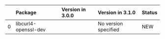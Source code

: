 <!-- markdown-link-check-disable -->

|    | Package              | Version in 3.0.0   | Version in 3.1.0     | Status   |
|---:|:---------------------|:-------------------|:---------------------|:---------|
|  0 | libcurl4-openssl-dev |                    | No version specified | NEW      |